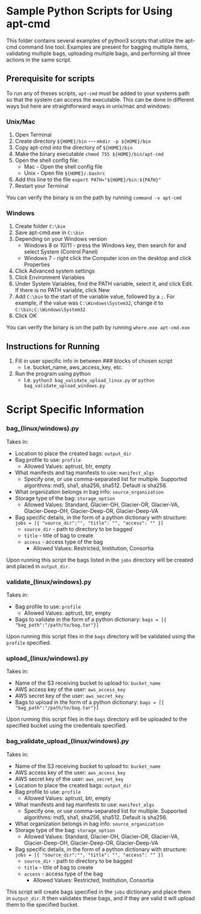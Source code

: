# Sample Python Scripts for Using apt-cmd

This folder contains several examples of python3 scripts that utilize the apt-cmd command line tool. Examples are present for bagging multiple items, validating multiple bags, uploading multiple bags, and performing all three actions in the same script. 

## Prerequisite for scripts

To run any of theses scripts, ```apt-cmd``` must be added to your systems path so that the system can access the executable. This can be done in different ways but here are straightforward ways in unix/mac and windows:

### Unix/Mac

1. Open Terminal
2. Create directory ```${HOME}/bin``` --- ```mkdir -p ${HOME}/bin```
3. Copy apt-cmd into the directory of ```${HOME}/bin```
4. Make the binary executable ```chmod 755 ${HOME}/bin/apt-cmd```
5. Open the shell config file:
    * Mac - Open the shell config file 
    * Unix - Open file ```${HOME}/.bashrc```
6. Add this line to the file ```export PATH="${HOME}/bin:${PATH}"```
7. Restart your Terminal

You can verify the binary is on the path by running ```command -v apt-cmd```

### Windows

1. Create folder ```C:\bin```
2. Save apt-cmd.exe in ```C:\bin```
3. Depending on your Windows version
    * Windows 8 or 10/11 - press the Windows key, then search for and select System (Control Panel)
    * Windows 7 - right click the Computer icon on the desktop and click Properties
4. Click Advanced system settings
5. Click Environment Variables
6. Under System Variables, find the PATH variable, select it, and click Edit. If there is no PATH variable, click New
7. Add ```C:\bin``` to the start of the variable value, followed by a ```;```. For example, if the value was ```C:\Windows\System32```, change it to ```C:\bin;C:\Windows\System32```
8. Click OK

You can verify the binary is on the path by running ```where.exe apt-cmd.exe```

## Instructions for Running

1. Fill in user specific info in between ### blocks of chosen script
    * I.e. bucket_name, aws_access_key, etc.
2. Run the program using python
    * I.e. ```python3 bag_validate_upload_linux.py``` or ```python bag_validate_upload_windows.py```

# Script Specific Information

### bag_(linux/windows).py

Takes in:
* Location to place the created bags: ```output_dir```
* Bag profile to use: ```profile```
    * Allowed Values: aptrust, btr, empty
* What manifests and tag manifests to use: ```manifest_algs```
    * Specify one, or use comma-separated list for multiple. Supported algorithms: md5, sha1, sha256, sha512. Default is sha256.
* What organization belongs in bag info: ```source_organization```
* Storage type of the bag: ```storage_option```
    * Allowed Values: Standard, Glacier-OH, Glacier-OR, Glacier-VA, Glacier-Deep-OH, Glacier-Deep-OR, Glacier-Deep-VA
* Bag specific details, in the form of a python dictionary with structure:  ```jobs = [{ "source_dir":"", "title": "", "access": "" }]```
    * ```source_dir``` - path to directory to be bagged
    * ```title``` - title of bag to create
    * ```access``` - access type of the bag
        * Allowed Values: Restricted, Institution, Consortia

Upon running this script the bags listed in the ```jobs``` directory will be created and placed in ```output_dir```.

### validate_(linux/windows).py

Takes in:
* Bag profile to use: ```profile```
    * Allowed Values: aptrust, btr, empty
* Bags to validate in the form of a python dictionary: ```bags = [{ "bag_path":"/path/to/bag.tar"}]```

Upon running this script files in the ```bags``` directory will be validated using the ```profile``` specified.

### upload_(linux/windows).py

Takes in:
* Name of the S3 receiving bucket to upload to: ```bucket_name```
* AWS access key of the user: ```aws_access_key```
* AWS secret key of the user: ```aws_secret_key```
* Bags to upload in the form of a python dictionary: ```bags = [{ "bag_path":"/path/to/bag.tar"}]```

Upon running this script files in the ```bags``` directory will be uploaded to the specified bucket using the credentials specified.

### bag_validate_upload_(linux/windows).py

Takes in:
* Name of the S3 receiving bucket to upload to: ```bucket_name```
* AWS access key of the user: ```aws_access_key```
* AWS secret key of the user: ```aws_secret_key```
* Location to place the created bags: ```output_dir```
* Bag profile to use: ```profile```
    * Allowed Values: aptrust, btr, empty
* What manifests and tag manifests to use: ```manifest_algs```
    * Specify one, or use comma-separated list for multiple. Supported algorithms: md5, sha1, sha256, sha512. Default is sha256.
* What organization belongs in bag info: ```source_organization```
* Storage type of the bag: ```storage_option```
    * Allowed Values: Standard, Glacier-OH, Glacier-OR, Glacier-VA, Glacier-Deep-OH, Glacier-Deep-OR, Glacier-Deep-VA
* Bag specific details, in the form of a python dictionary with structure:  ```jobs = [{ "source_dir":"", "title": "", "access": "" }]```
    * ```source_dir``` - path to directory to be bagged
    * ```title``` - title of bag to create
    * ```access``` - access type of the bag
        * Allowed Values: Restricted, Institution, Consortia

This script will create bags specified in the ```jobs``` dictionary and place them in ```output_dir```. It then validates these bags, and if they are valid it will upload them to the specified bucket.
